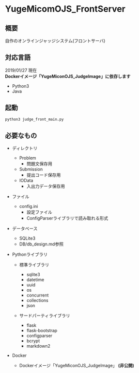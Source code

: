 # YugeMicomOJS_FrontServer
## 概要
自作のオンラインジャッジシステム(フロントサーバ)

## 対応言語
2019/01/27 現在  
**Dockerイメージ「YugeMiconOJS_JudgeImage」に依存します**  
- Python3
- Java

## 起動

```python
python3 judge_front_main.py
```

## 必要なもの
- ディレクトリ
  - Problem
    - 問題文保存用
  - Submission
    - 提出コード保存用
  - IOData
    - 入出力データ保存用
    
- ファイル
  - config.ini
    - 設定ファイル
    - ConfigParserライブラリで読み取れる形式
    
- データベース
  - SQLite3
  - DB/db_design.md参照
  
- Pythonライブラリ
  - 標準ライブラリ
    - sqlite3
    - datetime
    - uuid
    - os
    - concurrent
    - collections
    - json
  
  - サードパーティライブラリ
    - flask
    - flask-bootstrap
    - configparser
    - bcrypt
    - markdown2
    
- Docker
  - Dockerイメージ「YugeMiconOJS_JudgeImage」 **(非公開)**
